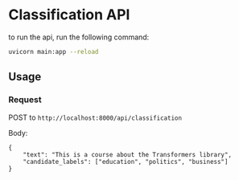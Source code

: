 # Classification API

to run the api, run the following command:

```bash
uvicorn main:app --reload
```

## Usage

### Request

POST to `http://localhost:8000/api/classification`

Body:

```
{
    "text": "This is a course about the Transformers library",
    "candidate_labels": ["education", "politics", "business"]
}

```
